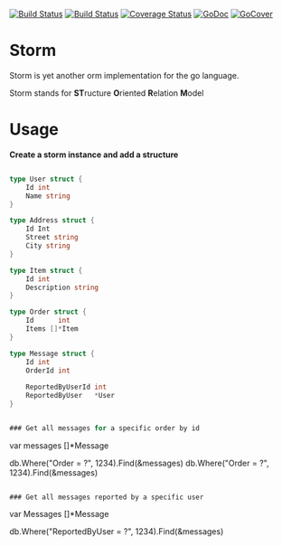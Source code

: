 [![Build Status](https://drone.io/github.com/mbict/storm/status.png)](https://drone.io/github.com/mbict/storm/latest)
[![Build Status](https://travis-ci.org/mbict/storm.png?branch=master)](https://travis-ci.org/mbict/storm)
[![Coverage Status](https://coveralls.io/repos/mbict/storm/badge.png)](https://coveralls.io/r/mbict/storm)
[![GoDoc](https://godoc.org/github.com/mbict/storm?status.png)](http://godoc.org/github.com/mbict/storm)
[![GoCover](http://gocover.io/_badge/github.com/mbict/storm)](http://gocover.io/github.com/mbict/storm)

Storm 
=====

Storm is yet another orm implementation for the go language.

Storm stands for **ST**ructure **O**riented **R**elation **M**odel

Usage
=====

**Create a storm instance and add a structure**
```GO

type User struct {
	Id int
	Name string
}

type Address struct {
	Id Int
	Street string
	City string
}

type Item struct {
	Id int
	Description string
}

type Order struct {
	Id      int
	Items []*Item
}

type Message struct {
	Id int
	OrderId int	
	
   	ReportedByUserId int
   	ReportedByUser   *User
}


### Get all messages for a specific order by id
```
var messages []*Message

db.Where("Order = ?", 1234).Find(&messages)
db.Where("Order = ?", 1234).Find(&messages)
```

### Get all messages reported by a specific user
```
var Messages []*Message

db.Where("ReportedByUser = ?", 1234).Find(&messages)
```


